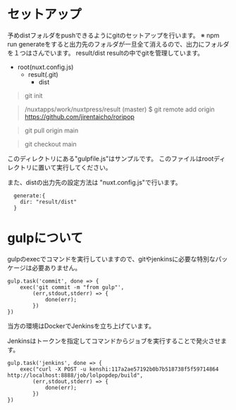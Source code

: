 # セットアップ

予めdistフォルダをpushできるようにgitのセットアップを行います。
※ npm run generateをすると出力先のフォルダが一旦全て消えるので、出力にフォルダを１つはさんでいます。 result/dist
resultの中でgitを管理しています。

* root(nuxt.config.js)
    * result(.git)
        * dist

> git init

> /nuxtapps/work/nuxtpress/result (master)
> $ git remote add origin https://github.com/jirentaicho/roripop

> git pull origin main

> git checkout main


このディレクトリにある"gulpfile.js"はサンプルです。
このファイルはrootディレクトリに置いて実行してください。

また、distの出力先の設定方法は
"nuxt.config.js"で行います。

```
  generate:{
    dir: "result/dist"
  }
```

# gulpについて

gulpのexecでコマンドを実行していますので、gitやjenkinsに必要な特別なパッケージは必要ありません。

```
gulp.task('commit', done => {
    exec('git commit -m "from gulp"',
        (err,stdout,stderr) => {
            done(err);
        })
})
```

当方の環境はDockerでJenkinsを立ち上げています。


Jenkinsはトークンを指定してコマンドからジョブを実行することで発火させます。

```
gulp.task('jenkins', done => {
    exec("curl -X POST -u kenshi:117a2ae57192b0b7b518738f5f59714864 http://localhost:8888/job/lolpopdep/build",
        (err,stdout,stderr) => {
            done(err);
        })
})
```